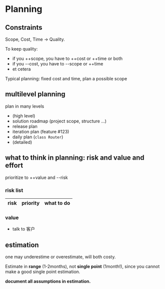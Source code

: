 # Planning

## Constraints

Scope, Cost, Time -> Quality.

To keep quality:

- if you ++scope, you have to ++cost or ++time or both
- if you --cost, you have to --scope or ++time
- et cetera

Typical planning: fixed cost and time, plan a possible scope

## multilevel planning

plan in many levels

- (high level)
- solution roadmap (project scope, structure ...)
- release plan
- iteration plan (feature #123)
- daily plan (`class Router`)
- (detailed)

## what to think in planning: risk and value and effort

prioritize to ++value and --risk

### risk list

| risk | priority | what to do |
|-|-|-|

### value

- talk to 客户

## estimation

one may underestime or overestimate, will both costy.

Estimate in **range** (1-2months), not **single point** (1month!), since you cannot make a good single point estimation.

**document all assumptions in estimation.**

